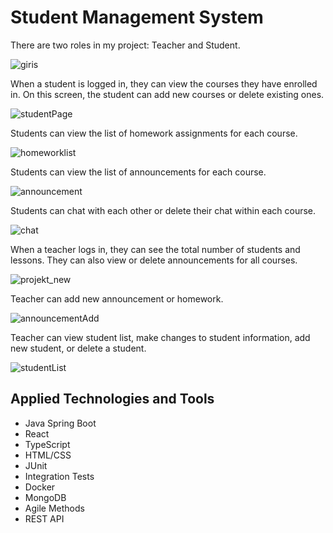 
# Student Management System

There are two roles in my project: Teacher and Student.

![giris](https://github.com/user-attachments/assets/0d299044-3b39-4b93-9f50-2ec7fd95ce6f)

When a student is logged in, they can view the courses they have enrolled in. On this screen, the student can add new courses or delete existing ones.

![studentPage](https://github.com/user-attachments/assets/b119a2a8-888e-47e5-94d8-26668be61bb7)

Students can view the list of homework assignments for each course.

![homeworklist](https://github.com/user-attachments/assets/fb525c5a-3258-4628-8f2a-ac76e7df0f5c)

Students can view the list of announcements for each course.

![announcement](https://github.com/user-attachments/assets/258453c6-d745-4140-8b58-f6bbaaf983bb)

Students can chat with each other or delete their chat within each course.

![chat](https://github.com/user-attachments/assets/f413cd15-7d30-40d1-87a8-914e5e93842e)

When a teacher logs in, they can see the total number of students and lessons. They can also view or delete announcements for all courses.

![projekt_new](https://github.com/user-attachments/assets/57c8765f-0d1b-4c3c-8770-91a56520194e)

Teacher can add new announcement or homework.

![announcementAdd](https://github.com/user-attachments/assets/ba4d4786-ea4b-44d1-9ae2-0e076aef2dab)

Teacher can view student list, make changes to student information, add new student, or delete a student.

![studentList](https://github.com/user-attachments/assets/1a30e1a6-f10d-4bc7-94ad-38952c673642)


## Applied Technologies and Tools

- Java Spring Boot
- React
- TypeScript
- HTML/CSS
- JUnit
- Integration Tests
- Docker
- MongoDB
- Agile Methods
- REST API
